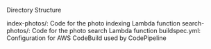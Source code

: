 Directory Structure

index-photos/: Code for the photo indexing Lambda function
search-photos/: Code for the photo search Lambda function
buildspec.yml: Configuration for AWS CodeBuild used by CodePipeline
